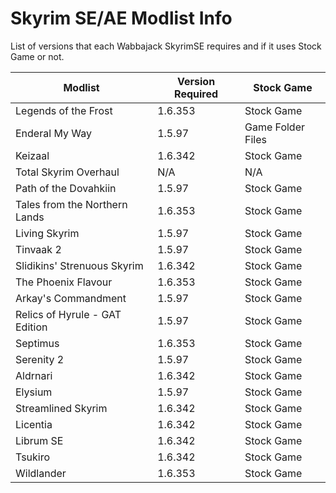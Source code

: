 # Skyrim SE/AE Modlist Info

List of versions that each Wabbajack SkyrimSE requires and if it uses Stock Game or not.

Modlist                        | Version Required | Stock Game
-------------------------------|------------------|------------------
Legends of the Frost           | 1.6.353          | Stock Game
Enderal My Way                 | 1.5.97           | Game Folder Files
Keizaal                        | 1.6.342          | Stock Game
Total Skyrim Overhaul          | N/A              | N/A
Path of the Dovahkiin          | 1.5.97           | Stock Game
Tales from the Northern Lands  | 1.6.353          | Stock Game
Living Skyrim                  | 1.5.97           | Stock Game
Tinvaak 2                      | 1.5.97           | Stock Game
Slidikins' Strenuous Skyrim    | 1.6.342          | Stock Game
The Phoenix Flavour            | 1.6.353          | Stock Game
Arkay's Commandment            | 1.5.97           | Stock Game
Relics of Hyrule - GAT Edition | 1.5.97           | Stock Game
Septimus                       | 1.6.353          | Stock Game
Serenity 2                     | 1.5.97           | Stock Game
Aldrnari                       | 1.6.342          | Stock Game
Elysium                        | 1.5.97           | Stock Game
Streamlined Skyrim             | 1.6.342          | Stock Game
Licentia                       | 1.6.342          | Stock Game
Librum SE                      | 1.6.342          | Stock Game
Tsukiro                        | 1.6.342          | Stock Game
Wildlander                     | 1.6.353          | Stock Game
